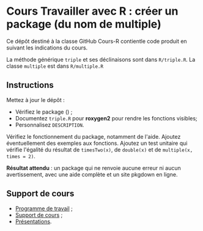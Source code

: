 # Cours Travailler avec R : créer un package (du nom de multiple)

Ce dépôt destiné à la classe GitHub Cours-R contientle code produit en suivant les indications du cours.

La méthode générique `triple` et ses déclinaisons sont dans `R/triple.R`.
La classe `multiple` est dans `R/multiple.R`

## Instructions

Mettez à jour le dépôt :

- Vérifiez le package () ;
- Documentez `triple.R` pour **roxygen2** pour rendre les fonctions visibles;
- Personnalisez `DESCRIPTION`.

Vérifiez le fonctionnement du package, notamment de l'aide.
Ajoutez éventuellement des exemples aux fonctions.
Ajoutez un test unitaire qui vérifie l'égalité du résultat de `timesTwo(x)`, de `double(x)` et de `multiple(x, times = 2)`.

**Résultat attendu** : un package qui ne renvoie aucune erreur ni aucun avertissement, avec une aide complète et un site pkgdown en ligne.


## Support de cours

- [Programme de travail](https://1drv.ms/f/s!Amvhelr37CHjkOAgkKTimmgPL0YL8Q) ;
- [Support de cours](https://ericmarcon.github.io/travailleR/) ;
- [Présentations](https://ericmarcon.github.io/Cours-travailleR/).
